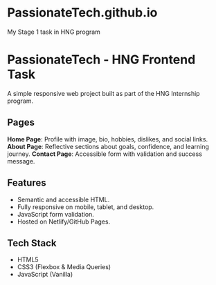 # PassionateTech.github.io
My Stage 1 task in HNG program
# PassionateTech - HNG Frontend Task

A simple responsive web project built as part of the HNG Internship program.

## Pages
**Home Page**: Profile with image, bio, hobbies, dislikes, and social links.
**About Page**: Reflective sections about goals, confidence, and learning journey.
**Contact Page**: Accessible form with validation and success message.

## Features
- Semantic and accessible HTML.
- Fully responsive on mobile, tablet, and desktop.
- JavaScript form validation.
- Hosted on Netlify/GitHub Pages.

## Tech Stack
- HTML5  
- CSS3 (Flexbox & Media Queries)  
- JavaScript (Vanilla)  
